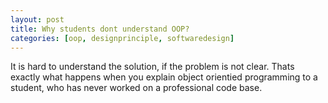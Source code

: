```yaml
---
layout: post
title: Why students dont understand OOP?
categories: [oop, designprinciple, softwaredesign]
---
```


It is hard to understand the solution, if the problem is not clear. Thats exactly what happens when you explain object orientied programming to a student, who has never worked on a professional code base.